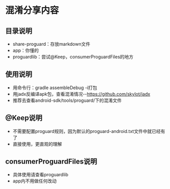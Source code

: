 # 混淆分享内容

## 目录说明
* share-proguard：存放markdown文件
* app：你懂的
* proguardlib：尝试@Keep，consumerProguardFiles的地方

## 使用说明
* 用命令行：gradle assembleDebug -i打包
* 用jadx反编译apk包，查看混淆情况--https://github.com/skylot/jadx
* 推荐去查看android-sdk/tools/proguard/下的混淆文件

## @Keep说明
* 不需要配置proguard规则，因为默认的proguard-android.txt文件中就已经有了
* 直接使用，更直观的理解

## consumerProguardFiles说明
* 具体使用请查看proguardlib
* app内不用做任何改动